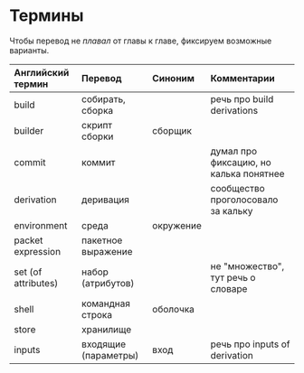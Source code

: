 # Термины

Чтобы перевод не *плавал* от главы к главе, фиксируем возможные варианты.

|  Английский термин  |      Перевод         |  Синоним  |                 Комментарии                 |
|:--------------------|:---------------------|:----------|:--------------------------------------------|
| build               | собирать, сборка     |           | речь про build derivations                  |
| builder             | скрипт сборки        | сборщик   |                                             |
| commit              | коммит               |           | думал про фиксацию, но калька понятнее      |
| derivation          | деривация            |           | сообщество проголосовало за кальку          |
| environment         | среда                | окружение |                                             |
| packet expression   | пакетное выражение   |           |                                             |
| set (of attributes) | набор (атрибутов)    |           | не "множество", тут речь о словаре          |
| shell               | командная строка     | оболочка  |                                             |
| store               | хранилище            |           |                                             |
| inputs              | входящие (параметры) | вход      | речь про inputs of derivation               |
